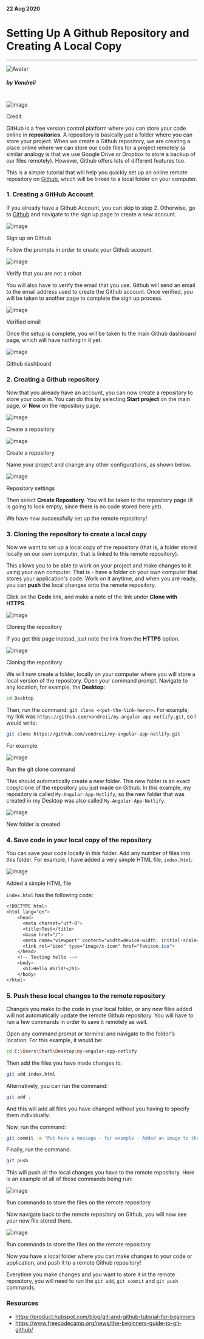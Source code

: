 <div class="writtenContent">

#### 22 Aug 2020
# Setting Up A Github Repository and Creating A Local Copy
___

<!-- ----------- Intro ----------- -->
<div class="avatar-block">
    <img src="../../../assets/social/profile.jpg" alt="Avatar" class="avatar avatar-align">
    <h5 class="avatar-text avatar-align"> by Vondreii</h5>
</div>
<br>
<div class="image-container">
    <img src="../../../assets/articles/post-images/settingUpASimpleGithubRemoteAndLocalRepository/header-dark.jpg" alt="image" class="image-full"/>
	<div class="image-description"><p>Credit</p></div>
</div>
<!-- ----------------------------- -->

GitHub is a free version control platform where you can store your code online in **repositories**. A repository is basically just a folder where you can store your project. 
When we create a Github repository, we are creating a place online where we can store our code files for a project remotely (a similar analogy is that we use Google Drive or Dropbox to store a backup of our files remotely).
However, Github offers lots of different features too.

This is a simple tutorial that will help you quickly set up an online remote repository on [Github](https://github.com/), which will be linked to a local folder on your computer.

### 1. Creating a GitHub Account 

If you already have a Github Account, you can skip to step 2. Otherwise, go to [Github](https://github.com/) and navigate to the sign up page to create a new account.

<!-- ----------- Image ----------- -->
<div class="image-container">
    <img src="../../../assets/articles/post-images/settingUpASimpleGithubRemoteAndLocalRepository/github-home.PNG" alt="image" class="image-full"/>
	<div class="image-description"><p>Sign up on Github</p></div>
</div>
<!-- ----------------------------- -->

Follow the prompts in order to create your Github account. 
 
<!-- ----------- Image ----------- -->
<div class="image-container">
    <img src="../../../assets/articles/post-images/settingUpASimpleGithubRemoteAndLocalRepository/verifyAccount.PNG" alt="image" class="image-full"/>
	<div class="image-description"><p>Verify that you are not a robot</p></div>
</div>
<!-- ----------------------------- -->

You will also have to verify the email that you use. Github will send an email to the email address used to create the Github account.
Once verified, you will be taken to another page to complete the sign up process.

<!-- ----------- Image ----------- -->
<div class="image-container">
    <img src="../../../assets/articles/post-images/settingUpASimpleGithubRemoteAndLocalRepository/Email-was-verified.PNG" alt="image" class="image-full"/>
	<div class="image-description"><p>Verified email</p></div>
</div>
<!-- ----------------------------- -->

Once the setup is complete, you will be taken to the main Github dashboard page, which will have nothing in it yet.

<!-- ----------- Image ----------- -->
<div class="image-container">
    <img src="../../../assets/articles/post-images/settingUpASimpleGithubRemoteAndLocalRepository/main-github-dashboard.PNG" alt="image" class="image-full"/>
	<div class="image-description"><p>Github dashboard</p></div>
</div>
<!-- ----------------------------- -->

### 2. Creating a Github repository

Now that you already have an account, you can now create a repository to store your code in.
You can do this by selecting **Start project** on the main page, or **New** on the repository page.

<!-- ----------- Image ----------- -->
<div class="image-container">
    <img src="../../../assets/articles/post-images/settingUpASimpleGithubRemoteAndLocalRepository/create-repo.PNG" alt="image" class="image-full"/>
	<div class="image-description"><p>Create a repository</p></div>
</div>
<!-- ----------------------------- -->

<!-- ----------- Image ----------- -->
<div class="image-container">
    <img src="../../../assets/articles/post-images/settingUpASimpleGithubRemoteAndLocalRepository/create-repo-2.PNG" alt="image" class="image-full"/>
	<div class="image-description"><p>Create a repository</p></div>
</div>
<!-- ----------------------------- -->

Name your project and change any other configurations, as shown below.

<!-- ----------- Image ----------- -->
<div class="image-container">
    <img src="../../../assets/articles/post-images/settingUpASimpleGithubRemoteAndLocalRepository/create-repo-settings.PNG" alt="image" class="image-full"/>
	<div class="image-description"><p>Repository settings</p></div>
</div>
<!-- ----------------------------- -->

Then select **Create Repository**. You will be taken to the repository page (it is going to look empty, since there is no code stored here yet).

We have now successfully set up the remote repository! 

### 3. Cloning the repository to create a local copy

Now we want to set up a local copy of the repository (that is, a folder stored locally on our own computer, that is linked to this remote repository).

This allows you to be able to work on your project and make changes to it using your own computer.
That is - have a folder on your own computer that stores your application's code. Work on it anytime, and when you are ready, you can **push** the local changes onto the remote repository.

Click on the **Code** link, and make a note of the link under **Clone with HTTPS**.

<!-- ----------- Image ----------- -->
<div class="image-container">
    <img src="../../../assets/articles/post-images/settingUpASimpleGithubRemoteAndLocalRepository/clone.PNG" alt="image" class="image-full"/>
	<div class="image-description"><p>Cloning the repository</p></div>
</div>
<!-- ----------------------------- -->

If you get this page instead, just note the link from the **HTTPS** option.

<!-- ----------- Image ----------- -->
<div class="image-container">
    <img src="../../../assets/articles/post-images/settingUpASimpleGithubRemoteAndLocalRepository/clone2.PNG" alt="image" class="image-full"/>
	<div class="image-description"><p>Cloning the repository</p></div>
</div>
<!-- ----------------------------- -->

We will now create a folder, locally on your computer where you will store a local version of the repository.
Open your command prompt. Navigate to any location, for example, the **Desktop**:

```Bash
cd Desktop

```

Then, run the command: `git clone <<put-the-link-here>>`. For example, my link was `https://github.com/vondreii/my-angular-app-netlify.git`, so I would write:

```Bash
git clone https://github.com/vondreii/my-angular-app-netlify.git

```

For example:

<!-- ----------- Image ----------- -->
<div class="image-container">
    <img src="../../../assets/articles/post-images/settingUpASimpleGithubRemoteAndLocalRepository/git-clone-local.PNG" alt="image" class="image-full"/>
	<div class="image-description"><p>Run the git clone command</p></div>
</div>
<!-- ----------------------------- -->

This should automatically create a new folder. This new folder is an exact copy/clone of the repository you just made on Github. 
In this example, my repository is called `My-Angular-App-Netlify`, so the new folder that was created in my Desktop was also called `My-Angular-App-Netlify`.

<!-- ----------- Image ----------- -->
<div class="image-container">
    <img src="../../../assets/articles/post-images/settingUpASimpleGithubRemoteAndLocalRepository/local-folder-created.PNG" alt="image" class="image"/>
	<div class="image-description"><p>New folder is created</p></div>
</div>
<!-- ----------------------------- -->

### 4. Save code in your local copy of the repository

You can save your code locally in this folder. Add any number of files into this folder. For example, I have added a very simple HTML file, `index.html`:

<!-- ----------- Image ----------- -->
<div class="image-container">
    <img src="../../../assets/articles/post-images/settingUpASimpleGithubRemoteAndLocalRepository/Add-file-to-local-repo.PNG" alt="image" class="image"/>
	<div class="image-description"><p>Added a simple HTML file</p></div>
</div>
<!-- ----------------------------- -->

`index.html` has the following code:

```CSS
<!DOCTYPE html>
<html lang="en">
	<head>
	  <meta charset="utf-8">
	  <title>Test</title>
	  <base href="/">
	  <meta name="viewport" content="width=device-width, initial-scale=1">
	  <link rel="icon" type="image/x-icon" href="favicon.ico">
	</head>
	<!-- Testing hello -->
	<body>
	  <h1>Hello World!</h1>
	</body>
</html>

```

### 5. Push these local changes to the remote repository

Changes you make to the code in your local folder, or any new files added will not automatically update the remote Github repository. 
You will have to run a few commands in order to save it remotely as well.

Open any command prompt or terminal and navigate to the folder's location. For this example, it would be:

```Bash
cd C:\Users\Sharl\Desktop\my-angular-app-netlify

```

Then add the files you have made changes to.

```Bash
git add index.html

```

Alternatively, you can run the command:

```Bash
git add .

```

And this will add all files you have changed without you having to specify them individually.
 
Now, run the command: 

```Bash
git commit -m "Put here a message - for example - Added an image to the html page"

```

Finally, run the command:

```Bash
git push

```

This will push all the local changes you have to the remote repository. Here is an example of all of those commands being run:

<!-- ----------- Image ----------- -->
<div class="image-container">
    <img src="../../../assets/articles/post-images/settingUpASimpleGithubRemoteAndLocalRepository/cmd-commands.PNG" alt="image" class="image-full"/>
	<div class="image-description"><p>Run commands to store the files on the remote repository</p></div>
</div>
<!-- ----------------------------- -->

Now navigate back to the remote repository on Github, you will now see your new file stored there.

<!-- ----------- Image ----------- -->
<div class="image-container">
    <img src="../../../assets/articles/post-images/settingUpASimpleGithubRemoteAndLocalRepository/pushed-code.PNG" alt="image" class="image-full"/>
	<div class="image-description"><p>Run commands to store the files on the remote repository</p></div>
</div>
<!-- ----------------------------- -->

Now you have a local folder where you can make changes to your code or application, and push it to a remote Github repository! 

Everytime you make changes and you want to store it in the remote repository, you will need to run the `git add`, `git commit` and `git push` commands.
	 
### Resources
* https://product.hubspot.com/blog/git-and-github-tutorial-for-beginners
* https://www.freecodecamp.org/news/the-beginners-guide-to-git-github/

<br><br>

</div>